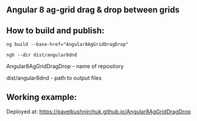 ## Angular 8 ag-grid drag & drop between grids

## How to build and publish:

```ng build --base-href="Angular8AgGridDragDrop"```

```ngh --dir dist/angular8dnd```

Angular8AgGridDragDrop - name of repository

dist/angular8dnd - path to output files

## Working example:
Deployed at: https://pavelkushnirchuk.github.io/Angular8AgGridDragDrop
